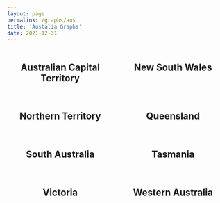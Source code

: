 ```yaml
---
layout: page
permalink: /graphs/aus
title: 'Austalia Graphs'
date: 2021-12-31
---
```


<script src="https://cdnjs.cloudflare.com/ajax/libs/Chart.js/3.5.1/chart.js" integrity="sha512-b3xr4frvDIeyC3gqR1/iOi6T+m3pLlQyXNuvn5FiRrrKiMUJK3du2QqZbCywH6JxS5EOfW0DY0M6WwdXFbCBLQ==" crossorigin="anonymous" referrerpolicy="no-referrer"></script>
<script src="https://cdn.jsdelivr.net/npm/chartjs-adapter-date-fns/dist/chartjs-adapter-date-fns.bundle.min.js"></script>

<style>
    .grid {
            display: grid;
            text-align: center;
            grid-gap: 1rem;
            grid-auto-flow: dense
        }
    #countrytable {
        grid-template-columns: repeat(2, minmax(0, 1fr));
    }
    @media (max-width: 670px) {
        #countrytable {
        grid-template-columns: repeat(1, minmax(0, 1fr));
    }
    }
</style>
<div>
    <canvas id="ausChart"></canvas>
</div>
<div class="grid" id="countrytable">
    <div>
        <h2>Australian Capital Territory</h2>
        <canvas id="actChart"></canvas>
    </div>
    <div>
        <h2>New South Wales</h2>
        <canvas id="nswChart"></canvas>
    </div>
    <div>
        <h2>Northern Territory</h2>
        <canvas id="ntChart"></canvas>
    </div>
    <div>
        <h2>Queensland</h2>
        <canvas id="qldChart"></canvas>
    </div>
    <div>
        <h2>South Australia</h2>
        <canvas id="saChart"></canvas>
    </div>
    <div>
        <h2>Tasmania</h2>
        <canvas id="tasChart"></canvas>
    </div>
    <div>
        <h2>Victoria</h2>
        <canvas id="vicChart"></canvas>
    </div>
    <div>
        <h2>Western Australia</h2>
        <canvas id="waChart"></canvas>
    </div>
</div>
<script>
const ausdata = {{ site.data.parkrun.history.australia | jsonify }}
const ausconfig = {
    type: 'line',
    data: {
        datasets:[{
            label: 'parkrunning',
            backgroundColor: '#7CB342',
            borderColor: '#7CB342',
            data: ausdata,
            parsing: {
                yAxisKey: 'parkrunning',
                xAxisKey: 'time'
            }
        },{
            label: 'junior parkrunning',
            backgroundColor: '#0288D1',
            borderColor: '#0288D1',
            data: ausdata,
            parsing: {
                yAxisKey: 'junior parkrunning',
                xAxisKey: 'time'
            }
        },{
            label: '5k Cancellations',
            backgroundColor: '#A52714',
            borderColor: '#A52714',
            data: ausdata,
            parsing: {
                yAxisKey: '5k Cancellations',
                xAxisKey: 'time'
            }
        },{
            label: 'junior Cancellations',
            backgroundColor: '#1A237E',
            borderColor: '#1A237E',
            data: ausdata,
            parsing: {
                yAxisKey: 'junior Cancellations',
                xAxisKey: 'time'
            }
        }]
    },
    options: {
        scales: {
            x: {
                type: 'time',
            }
        },
        aspectRatio: 1.75,
    }
};
var ausChart = new Chart(
    document.getElementById('ausChart'),
    ausconfig
);
const actdata = {{ site.data.parkrun.history.aus.act | jsonify }}
const actconfig = {
    type: 'line',
    data: {
        datasets:[{
            label: 'parkrunning',
            backgroundColor: '#7CB342',
            borderColor: '#7CB342',
            data: actdata,
            parsing: {
                yAxisKey: 'parkrunning',
                xAxisKey: 'time'
            }
        },{
            //label: 'junior parkrunning',
            //backgroundColor: '#0288D1',
            //borderColor: '#0288D1',
            //data: actdata,
            //parsing: {
                //yAxisKey: 'junior parkrunning',
                //xAxisKey: 'time'
            //}
        //},{
            label: '5k Cancellations',
            backgroundColor: '#A52714',
            borderColor: '#A52714',
            data: actdata,
            parsing: {
                yAxisKey: '5k Cancellations',
                xAxisKey: 'time'
            }
        }//,{
            //label: 'junior Cancellations',
            //backgroundColor: '#1A237E',
            //borderColor: '#1A237E',
            //data: actdata,
            //parsing: {
                //yAxisKey: 'junior Cancellations',
                //xAxisKey: 'time'
            //}
        //}
        ]
    },
    options: {
        scales: {
            x: {
                type: 'time',
            }
        },
        aspectRatio: 1.5,
    }
};
var actChart = new Chart(
    document.getElementById('actChart'),
    actconfig
);
const nswdata = {{ site.data.parkrun.history.aus.nsw | jsonify }}
const nswconfig = {
    type: 'line',
    data: {
        datasets:[{
            label: 'parkrunning',
            backgroundColor: '#7CB342',
            borderColor: '#7CB342',
            data: nswdata,
            parsing: {
                yAxisKey: 'parkrunning',
                xAxisKey: 'time'
            }
        //},{
        //    label: 'junior parkrunning',
        //    backgroundColor: '#0288D1',
        //    borderColor: '#0288D1',
        //    data: nswdata,
        //    parsing: {
        //        yAxisKey: 'junior parkrunning',
        //        xAxisKey: 'time'
        //    }
        },{
            label: '5k Cancellations',
            backgroundColor: '#A52714',
            borderColor: '#A52714',
            data: nswdata,
            parsing: {
                yAxisKey: '5k Cancellations',
                xAxisKey: 'time'
            }
        }//,{
        //    label: 'junior Cancellations',
        //    backgroundColor: '#1A237E',
        //    borderColor: '#1A237E',
        //    data: nswdata,
        //    parsing: {
        //        yAxisKey: 'junior Cancellations',
        //        xAxisKey: 'time'
        //    }
        //}
        ]
    },
    options: {
        scales: {
            x: {
                type: 'time',
            }
        },
        aspectRatio: 1.5,
    }
};
var nswChart = new Chart(
    document.getElementById('nswChart'),
    nswconfig
);
const ntdata = {{ site.data.parkrun.history.aus.nt | jsonify }}
const ntconfig = {
    type: 'line',
    data: {
        datasets:[{
            label: 'parkrunning',
            backgroundColor: '#7CB342',
            borderColor: '#7CB342',
            data: ntdata,
            parsing: {
                yAxisKey: 'parkrunning',
                xAxisKey: 'time'
            }
        },{
        //    label: 'junior parkrunning',
        //    backgroundColor: '#0288D1',
        //    borderColor: '#0288D1',
        //    data: ntdata,
        //    parsing: {
        //        yAxisKey: 'junior parkrunning',
        //        xAxisKey: 'time'
        //    }
        //},{
            label: '5k Cancellations',
            backgroundColor: '#A52714',
            borderColor: '#A52714',
            data: ntdata,
            parsing: {
                yAxisKey: '5k Cancellations',
                xAxisKey: 'time'
            }
        }//,{
        //    label: 'junior Cancellations',
        //    backgroundColor: '#1A237E',
        //    borderColor: '#1A237E',
        //    data: ntdata,
        //    parsing: {
        //        yAxisKey: 'junior Cancellations',
        //        xAxisKey: 'time'
        //    }
        //}
        ]
    },
    options: {
        scales: {
            x: {
                type: 'time',
            },
            y: {
                ticks: {
                    stepSize: 1,
                },
            },
        },
        aspectRatio: 1.5,
    }
};
var ntChart = new Chart(
    document.getElementById('ntChart'),
    ntconfig
);
const qlddata = {{ site.data.parkrun.history.aus.qld | jsonify }}
const qldconfig = {
    type: 'line',
    data: {
        datasets:[{
            label: 'parkrunning',
            backgroundColor: '#7CB342',
            borderColor: '#7CB342',
            data: qlddata,
            parsing: {
                yAxisKey: 'parkrunning',
                xAxisKey: 'time'
            }
        },{
            label: 'junior parkrunning',
            backgroundColor: '#0288D1',
            borderColor: '#0288D1',
            data: qlddata,
            parsing: {
                yAxisKey: 'junior parkrunning',
                xAxisKey: 'time'
            }
        },{
            label: '5k Cancellations',
            backgroundColor: '#A52714',
            borderColor: '#A52714',
            data: qlddata,
            parsing: {
                yAxisKey: '5k Cancellations',
                xAxisKey: 'time'
            }
        },{
            label: 'junior Cancellations',
            backgroundColor: '#1A237E',
            borderColor: '#1A237E',
            data: qlddata,
            parsing: {
                yAxisKey: 'junior Cancellations',
                xAxisKey: 'time'
            }
        }]
    },
    options: {
        scales: {
            x: {
                type: 'time',
            }
        },
        aspectRatio: 1.5,
    }
};
var qldChart = new Chart(
    document.getElementById('qldChart'),
    qldconfig
);
const sadata = {{ site.data.parkrun.history.aus.sa | jsonify }}
const saconfig = {
    type: 'line',
    data: {
        datasets:[{
            label: 'parkrunning',
            backgroundColor: '#7CB342',
            borderColor: '#7CB342',
            data: sadata,
            parsing: {
                yAxisKey: 'parkrunning',
                xAxisKey: 'time'
            }
        },{
            label: 'junior parkrunning',
            backgroundColor: '#0288D1',
            borderColor: '#0288D1',
            data: sadata,
            parsing: {
                yAxisKey: 'junior parkrunning',
                xAxisKey: 'time'
            }
        },{
            label: '5k Cancellations',
            backgroundColor: '#A52714',
            borderColor: '#A52714',
            data: sadata,
            parsing: {
                yAxisKey: '5k Cancellations',
                xAxisKey: 'time'
            }
        },{
            label: 'junior Cancellations',
            backgroundColor: '#1A237E',
            borderColor: '#1A237E',
            data: sadata,
            parsing: {
                yAxisKey: 'junior Cancellations',
                xAxisKey: 'time'
            }
        }]
    },
    options: {
        scales: {
            x: {
                type: 'time',
            }
        },
        aspectRatio: 1.5,
    }
};
var saChart = new Chart(
    document.getElementById('saChart'),
    saconfig
);
const tasdata = {{ site.data.parkrun.history.aus.tas | jsonify }}
const tasconfig = {
    type: 'line',
    data: {
        datasets:[{
            label: 'parkrunning',
            backgroundColor: '#7CB342',
            borderColor: '#7CB342',
            data: tasdata,
            parsing: {
                yAxisKey: 'parkrunning',
                xAxisKey: 'time'
            }
        //},{
        //    label: 'junior parkrunning',
        //    backgroundColor: '#0288D1',
        //    borderColor: '#0288D1',
        //    data: tasdata,
        //    parsing: {
        //        yAxisKey: 'junior parkrunning',
        //        xAxisKey: 'time'
        //    }
        },{
            label: '5k Cancellations',
            backgroundColor: '#A52714',
            borderColor: '#A52714',
            data: tasdata,
            parsing: {
                yAxisKey: '5k Cancellations',
                xAxisKey: 'time'
            }
        }//,{
        //    label: 'junior Cancellations',
        //    backgroundColor: '#1A237E',
        //    borderColor: '#1A237E',
        //    data: tasdata,
        //    parsing: {
        //        yAxisKey: 'junior Cancellations',
        //        xAxisKey: 'time'
        //    }
        //}
        ]
    },
    options: {
        scales: {
            x: {
                type: 'time',
            }
        },
        aspectRatio: 1.5,
    }
};
var tasChart = new Chart(
    document.getElementById('tasChart'),
    tasconfig
);
const vicdata = {{ site.data.parkrun.history.aus.vic | jsonify }}
const vicconfig = {
    type: 'line',
    data: {
        datasets:[{
            label: 'parkrunning',
            backgroundColor: '#7CB342',
            borderColor: '#7CB342',
            data: vicdata,
            parsing: {
                yAxisKey: 'parkrunning',
                xAxisKey: 'time'
            }
        },{
            label: 'junior parkrunning',
            backgroundColor: '#0288D1',
            borderColor: '#0288D1',
            data: vicdata,
            parsing: {
                yAxisKey: 'junior parkrunning',
                xAxisKey: 'time'
            }
        },{
            label: '5k Cancellations',
            backgroundColor: '#A52714',
            borderColor: '#A52714',
            data: vicdata,
            parsing: {
                yAxisKey: '5k Cancellations',
                xAxisKey: 'time'
            }
        },{
            label: 'junior Cancellations',
            backgroundColor: '#1A237E',
            borderColor: '#1A237E',
            data: vicdata,
            parsing: {
                yAxisKey: 'junior Cancellations',
                xAxisKey: 'time'
            }
        }]
    },
    options: {
        scales: {
            x: {
                type: 'time',
            },
            y: {
                ticks: {
                    stepSize: 1,
                },
            },
        },
        aspectRatio: 1.5,
    }
};
var vicChart = new Chart(
    document.getElementById('vicChart'),
    vicconfig
);
const wadata = {{ site.data.parkrun.history.aus.wa | jsonify }}
const waconfig = {
    type: 'line',
    data: {
        datasets:[{
            label: 'parkrunning',
            backgroundColor: '#7CB342',
            borderColor: '#7CB342',
            data: wadata,
            parsing: {
                yAxisKey: 'parkrunning',
                xAxisKey: 'time'
            }
        },{
        //    label: 'junior parkrunning',
        //    backgroundColor: '#0288D1',
        //    borderColor: '#0288D1',
        //    data: wadata,
        //    parsing: {
        //        yAxisKey: 'junior parkrunning',
        //        xAxisKey: 'time'
        //    }
        //},{
            label: '5k Cancellations',
            backgroundColor: '#A52714',
            borderColor: '#A52714',
            data: wadata,
            parsing: {
                yAxisKey: '5k Cancellations',
                xAxisKey: 'time'
            }
        }//,{
        //    label: 'junior Cancellations',
        //    backgroundColor: '#1A237E',
        //    borderColor: '#1A237E',
        //    data: wadata,
        //    parsing: {
        //        yAxisKey: 'junior Cancellations',
        //        xAxisKey: 'time'
        //    }
        //}
        ]
    },
    options: {
        scales: {
            x: {
                type: 'time',
            }
        },
        aspectRatio: 1.5,
    }
};
var waChart = new Chart(
    document.getElementById('waChart'),
    waconfig
);
</script>
